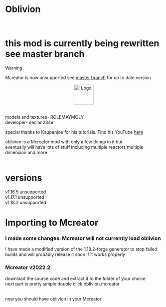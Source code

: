 <h1>Oblivion</h1> <br>
<h1>this mod is currently being rewritten see master branch</h1>

> [!WARNING]
> Mcreator is now unsupported see [master branch](../tree/master) for up to date version

<p align="center"><img src="https://user-images.githubusercontent.com/44881262/146404748-ccb9c5b8-7522-4ee1-9ab3-0c042e2e95ec.png" alt="Logo" width="64"></p> <br>
models and textures- ROLEMAYMOLY <br>
developer- declan234e <br>

special thanks to Kaupenjoe for his tutorials. Find his YouTube <a href="https://www.youtube.com/c/TKaupenjoe">here</a>

<p2>oblivion is a Mcreator mod with only a few things in it but</p2> <br>
<p2>eventually will have lots of stuff including multiple reactors multiple dimension and more</p2> <br><br>

<h1>versions</h1>
v1.16.5 unsupported<br>
v1.17.1 unsupported <br>
v1.18.2 unsupported <br>

<h1>Importing to Mcreator</h1>

<h3>I made some changes. Mcreator will not currently load oblivion</h3>
<p2>I have made a modified version of the 1.18.2-forge generator to stop
failed builds and will probably release it soon if it works properly </p2>


<h3>Mcreator v2022.2</h3>


<p2>download the source code and extract it to the folder of your choice</p2> <br>
<p2>next part is pretty simple double click oblivion.mcreator</p2> <br> <br>

now you should have oblivion in your Mcreator




